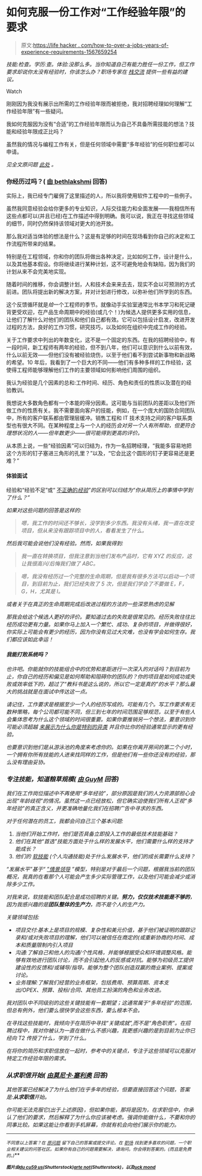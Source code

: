 # 如何克服一份工作对“工作经验年限”的要求

> 原文:[https://life hacker . com/how-to-over-a-jobs-years-of-experience-requirements-1567659254](https://lifehacker.com/how-to-overcome-a-jobs-years-of-experience-requiremen-1567659254)

*技能:检查。学历:查。体验:没那么多。当你知道自己有能力胜任一份工作，但工作要求却说你太没有经验时，你该怎么办？职场专家在* [*栈交流*](http://workplace.stackexchange.com/?utm_source=lifehacker&utm_medium=syndication&utm_campaign=crowdhacker&utm_content=workplace-115) *提供一些有益的建议。*

Watch

刚刚因为我没有展示出所需的工作经验年限而被拒绝，我对招聘经理如何理解“工作经验年限”有一些疑问。

我如何克服因为没有“合适”的工作经验年限而认为自己不具备所需技能的想法？技能和经验年限成正比吗？

虽然我的情况与编程工作有关，但是任何领域中需要“多年经验”的任何职位都可以申请。

*见全文原问题* [*此处*](http://workplace.stackexchange.com/q/1478/874?utm_source=lifehacker&utm_medium=syndication&utm_campaign=crowdhacker&utm_content=workplace-115) *。*

### 你经历过吗？( [由 bethlakshmi](http://workplace.stackexchange.com/a/3318/67?utm_source=lifehacker&utm_medium=syndication&utm_campaign=crowdhacker&utm_content=workplace-115) 回答)

实际上，我已经专门雇佣了这里描述的人，所以我将使用软件工程中的一些例子。

虽然我同意经验会给你更多的专业知识，人际交往能力和全面发展——我相信所有这些点都可以(并且已经)在工作描述中得到明确。我可以说，我正在寻找这些领域的细节，同时仍然保持该领域对更大的池开放。

那么我对适当体验的想法是什么？这是有足够的时间在现场看到你自己的决定和工作流程所带来的结果。

特别是在工程领域，你和你的团队将做出各种决定，比如如何工作，设计是什么，以及其他基本假设。你将继续进行某种计划，这不可避免地会有缺陷，因为我们的计划从来不会完美地实现。

随着时间的推移，你会调整计划，人和技术会来来去去，现实不会以可预测的方式前进。团队将提出新的解决方案，并对计划进行修改，以弥补他们所学到的东西。

这个反馈循环就是*给*一个工程师的季节。就像动手实验室通常比书本学习和死记硬背更受欢迎，在产品生命周期中的经验(或几个！)为候选人提供更多实用的信息，让他们了解什么对他们的团队和他们自己都有效。它可以包括设计启发，改进开发过程的方法，良好的工作习惯，研究技巧，以及如何在组织中完成工作的经验。

关于工作要求中列出的年数变化，这不是一个固定的东西。在我的招聘经验中，有一段时间，新工程师有两年的经验，但不到八年，他们可以意识到什么以前有效，什么以前无效——但他们没有被经验烧伤，以至于他们看不到尝试新事物和新战略的希望。10 年后，我看到了一个巨大的不同——他们有多种多样的工作经验，这使得工程师能够理解他们工作的主要领域如何影响他们周围的组织。

我认为经验是几个因素的总和:工作时间、经历、角色和责任的性质以及潜在的经验教训。

我想说大多数角色都有一个本能的得分因素。这可能与当前团队的差距以及他们所做工作的性质有关。我不需要面向客户的技能，例如，在一个庞大的国防合同团队中，所有的客户联系都由管理层缓冲。销售工程和 IT 技术支持之间的客户联系类型也有很大不同。在某种程度上与一个人的经历*会对另一个人有所帮助，但更符合理想状况的人——但年数更少——很可能得到更高的评价。*

从本质上说，一些“经验因素”可以归结为，作为一名招聘经理，“我能多容易地把这个方形的钉子塞进三角形的孔里？”以及，“它会比这个圆形的钉子更容易还是更难？”

#### 体验面试

经验和“经验不足”或“ [不正确的*经验*](http://lifehacker.com/how-do-i-get-a-job-when-i-have-no-relevant-experience-5720706)*”的区别可以归结为“你从简历上的事情中学到了什么？”*

*如果对这些问题的回答是这样的:*

> *嗯，我工作的时间还不够长，没学到多少东西。我没有头绪，我一直在改变项目，但从来没有跟踪项目中的人，看看发生了什么。*

*然后我可能会说他们没有经验。然而，如果我得到:*

> *我一直在转换项目，但我注意到当他们发布产品时，它有 XYZ 的反应，这让我很高兴/后悔我们做了 ABC。*

> *嗯，我没有经历过一个完整的生命周期，但是我有很多方法可以启动一个项目，到目前为止，我们已经失败了 5 次，但是我们学会了不要做 E，F，G，H，尤其是 I。*

*或者关于在真正的生命周期完成后改进过程的方法的一些深思熟虑的见解*

*那我会给这个候选人更好的评价。要知道过去的失败是很常见的。经历失败往往比经历成功更有力量。如果你马上加入一个繁忙、成功、复杂的项目，并做得很好，你实际上可能会有更少的经历，因为你没有见过大灾难，也没有学会如何生存。我们都应该如此幸运！*

#### *我能打败系统吗？*

*也许吧。你能就你的技能组合中的优势和差距进行一次深入的对话吗？到目前为止，你自己的经历和偏见是如何帮助和阻碍你的团队的？你的项目是如何成功或失败或效率低下的，超过了“教科书是这么说的，所以它一定是真的”的水平？那么最大的挑战就是在面试中传达这一点。*

*请记住，工作要求是根据至少一个人的经历写成的。可能有几个。写工作要求有无数种策略，每个公司都可能不同，但三到七年的时间范围足够规范，以至于有些人会集体思考为什么这个领域的时间很重要。如果你要推销另一个想法，要意识到你可能必须超越 [来展示为什么你是特别的异类](http://lifehacker.com/why-you-should-still-apply-to-a-job-even-if-you-dont-me-5908557) 并且你比你的经验通常显示的更有经验。*

*也要意识到他们是从游泳池的角度来考虑你的。如果在你离开房间的第二个小时，一个拥有你所有技能的人进来找同样的工作，但是他们有一些你还没有的经验，那么没有理由妥协。*

### *专注技能，知道粮草规模( [由 GuyM](http://workplace.stackexchange.com/a/7279/4756?utm_source=lifehacker&utm_medium=syndication&utm_campaign=crowdhacker&utm_content=workplace-115) 回答)*

*我们在工作岗位描述中不再使用“多年经验”，部分原因是我们的人力资源部担心会出现“年龄歧视”的情况。虽然这一点已经放松，但它确实迫使我们所有人正视“多年经验”的真正含义，并更准确地量化我们在招聘广告中寻求的东西。*

*对于任何潜在的员工，我都会问自己三个基本问题:*

1.  *当他们开始工作时，他们是否具备立即投入工作的最低技术技能基础？*
2.  *他们在其他“首选”技能方面处于什么样的发展水平，他们需要什么样的支持才能成长？*
3.  *他们的 [软技能](http://en.wikipedia.org/wiki/Soft_skills) (个人沟通技能)处于什么发展水平，他们的成长需要什么支持？*

*“发展水平”基于“ [”情景领导](http://en.wikipedia.org/wiki/Situational_leadership_theory) ”模型，特别是对于最后一个问题，根据我当前的团队概况，我真的在看那个人可能会产生多少实际管理工作，以及他们可能会减少或消除多少工作。*

*对我来说，软技能和团队配合是成功招聘的关键。**努力，仅仅技术技能是不够的**，因为我感兴趣的是**团队整体的生产力**，而不是个人的生产力。*

*关键领域包括:*

*   *项目交付:基本上是项目的规模、复杂性和美元价值，基于他们被证明的跟踪记录和/或对失败项目的理解，他们可以被信任在商定的(或重新协商的)时间、成本和质量限制内引入项目*
*   *沟通:了解自己和他人的沟通/个性风格，并能够根据受众和环境调整风格。能够有效地进行团队讨论，而不会引起他人的反感或对抗。能够为初级员工提供建设性的反馈和/或辅导/指导。能够为整个团队创造双赢的商业案例、提案或讨论。*
*   *业务理解:了解我们经营的业务框架，包括费用、预算周期、资本支出/OPEX、预算、投标/合同、其他员工扮演的角色和业务改进。*

*我对团队中不同级别的这些关键技能有一套期望；这通常属于“多年经验”的范围，但总有例外，他们要么很快学会这些东西，要么根本不会。*

*在寻找这些技能时，我倾向于在简历中寻找“关键成就”,而不是“角色职责”。在招聘过程中，我对你被认为一直在做什么不感兴趣，我更感兴趣的是到目前为止你已经向 T2 传授了什么，学到了什么。*

*在将你的简历和求职信放在一起时，参考中的关键点，专注于这些领域可以克服对特定工作经验年限的需求。*

### *从求职信开始( [由莫尼卡·塞利奥](http://workplace.stackexchange.com/a/1488/325?utm_source=lifehacker&utm_medium=syndication&utm_campaign=crowdhacker&utm_content=workplace-115) 回答)*

*其他答案已经解决了为什么他们在乎多年的经验，但要直接回答这个问题，答案是:**从求职信**开始。*

*你可能无法克服它(出于上述原因)，但如果你能，那将是因为，在求职信中，你承认了他们的要求，然后解释了为什么你应该被考虑。强调你能做什么，不要和你的同事比较。如果这能让你看到手机屏幕，你就有机会向他们展示你的能力。*

* * *

*<small>*不同意以上答案？在*</small> [<small>*原问题*</small>](http://workplace.stackexchange.com/q/1478/874?utm_source=lifehacker&utm_medium=syndication&utm_campaign=crowdhacker&utm_content=workplace-115) <small>*留下自己的答案或提交评论。在*</small> [<small>*职场*</small>](http://workplace.stackexchange.com/?utm_source=lifehacker&utm_medium=syndication&utm_campaign=crowdhacker&utm_content=workplace-115) <small>*找到更多喜欢的问题，一个职业相关建议的问答社区。如果你有自己的问题需要解决，请询问*</small>[<small></small>](http://workplace.stackexchange.com/questions/ask?utm_source=lifehacker&utm_medium=syndication&utm_campaign=crowdhacker&utm_content=workplace-115)*<small>*。你会得到答案的。(而且是免费的。)*</small>**

**<small>*图片由*</small>[<small>*du cu59 us*</small>](http://www.shutterstock.com/pic.mhtml?id=149035373&src=id)<small>*(Shutterstock)*</small>[<small>*arte not*</small>](http://www.shutterstock.com/pic.mhtml?id=69735082&src=id)<small>*(Shutterstock)，以及*</small>[<small>*uck mond*</small>](http://pixabay.com/en/strip-pattern-colorful-flora-179489/?oq=pattern)**